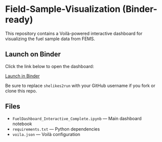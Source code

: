 # Field-Sample-Visualization (Binder-ready)

This repository contains a Voilà-powered interactive dashboard for visualizing the fuel sample data from FEMS.

## Launch on Binder

Click the link below to open the dashboard:

[Launch in Binder](https://mybinder.org/v2/gh/shelikes2run/Field-Sample-Visualization-binder/HEAD?urlpath=voila/render/FuelDashboard_Interactive_Complete.ipynb)

Be sure to replace `shelikes2run` with your GitHub username if you fork or clone this repo.

## Files

- `FuelDashboard_Interactive_Complete.ipynb` — Main dashboard notebook
- `requirements.txt` — Python dependencies
- `voila.json` — Voilà configuration
